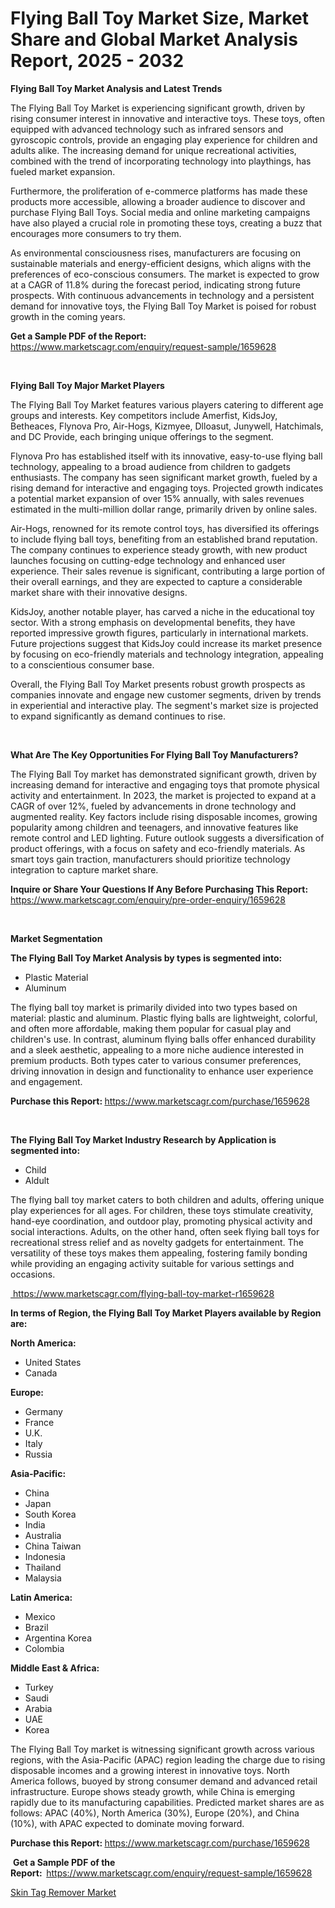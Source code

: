 <p><h1>Flying Ball Toy Market Size, Market Share and Global Market Analysis Report, 2025 - 2032</h1></p><p><strong>Flying Ball Toy Market Analysis and Latest Trends</strong></p>
<p><p>The Flying Ball Toy Market is experiencing significant growth, driven by rising consumer interest in innovative and interactive toys. These toys, often equipped with advanced technology such as infrared sensors and gyroscopic controls, provide an engaging play experience for children and adults alike. The increasing demand for unique recreational activities, combined with the trend of incorporating technology into playthings, has fueled market expansion.</p><p>Furthermore, the proliferation of e-commerce platforms has made these products more accessible, allowing a broader audience to discover and purchase Flying Ball Toys. Social media and online marketing campaigns have also played a crucial role in promoting these toys, creating a buzz that encourages more consumers to try them.</p><p>As environmental consciousness rises, manufacturers are focusing on sustainable materials and energy-efficient designs, which aligns with the preferences of eco-conscious consumers. The market is expected to grow at a CAGR of 11.8% during the forecast period, indicating strong future prospects. With continuous advancements in technology and a persistent demand for innovative toys, the Flying Ball Toy Market is poised for robust growth in the coming years.</p></p>
<p><strong>Get a Sample PDF of the Report:&nbsp;</strong> <a href="https://www.marketscagr.com/enquiry/request-sample/1659628?utm_campaign=2008&utm_medium=2&utm_source=Github&utm_content=ia&utm_term=06022025&utm_id=flying-ball-toy">https://www.marketscagr.com/enquiry/request-sample/1659628</a></p>
<p>&nbsp;</p>
<p><strong>Flying Ball Toy Major Market Players</strong></p>
<p><p>The Flying Ball Toy Market features various players catering to different age groups and interests. Key competitors include Amerfist, KidsJoy, Betheaces, Flynova Pro, Air-Hogs, Kizmyee, Dlloasut, Junywell, Hatchimals, and DC Provide, each bringing unique offerings to the segment.</p><p>Flynova Pro has established itself with its innovative, easy-to-use flying ball technology, appealing to a broad audience from children to gadgets enthusiasts. The company has seen significant market growth, fueled by a rising demand for interactive and engaging toys. Projected growth indicates a potential market expansion of over 15% annually, with sales revenues estimated in the multi-million dollar range, primarily driven by online sales.</p><p>Air-Hogs, renowned for its remote control toys, has diversified its offerings to include flying ball toys, benefiting from an established brand reputation. The company continues to experience steady growth, with new product launches focusing on cutting-edge technology and enhanced user experience. Their sales revenue is significant, contributing a large portion of their overall earnings, and they are expected to capture a considerable market share with their innovative designs.</p><p>KidsJoy, another notable player, has carved a niche in the educational toy sector. With a strong emphasis on developmental benefits, they have reported impressive growth figures, particularly in international markets. Future projections suggest that KidsJoy could increase its market presence by focusing on eco-friendly materials and technology integration, appealing to a conscientious consumer base.</p><p>Overall, the Flying Ball Toy Market presents robust growth prospects as companies innovate and engage new customer segments, driven by trends in experiential and interactive play. The segment's market size is projected to expand significantly as demand continues to rise.</p></p>
<p>&nbsp;</p>
<p><strong>What Are The Key Opportunities For Flying Ball Toy Manufacturers?</strong></p>
<p><p>The Flying Ball Toy market has demonstrated significant growth, driven by increasing demand for interactive and engaging toys that promote physical activity and entertainment. In 2023, the market is projected to expand at a CAGR of over 12%, fueled by advancements in drone technology and augmented reality. Key factors include rising disposable incomes, growing popularity among children and teenagers, and innovative features like remote control and LED lighting. Future outlook suggests a diversification of product offerings, with a focus on safety and eco-friendly materials. As smart toys gain traction, manufacturers should prioritize technology integration to capture market share.</p></p>
<p><strong>Inquire or Share Your Questions If Any Before Purchasing This Report:</strong> <a href="https://www.marketscagr.com/enquiry/pre-order-enquiry/1659628?utm_campaign=2008&utm_medium=2&utm_source=Github&utm_content=ia&utm_term=06022025&utm_id=flying-ball-toy">https://www.marketscagr.com/enquiry/pre-order-enquiry/1659628</a></p>
<p>&nbsp;</p>
<p><strong>Market Segmentation</strong></p>
<p><strong>The Flying Ball Toy Market Analysis by types is segmented into:</strong></p>
<p><ul><li>Plastic Material</li><li>Aluminum</li></ul></p>
<p><p>The flying ball toy market is primarily divided into two types based on material: plastic and aluminum. Plastic flying balls are lightweight, colorful, and often more affordable, making them popular for casual play and children's use. In contrast, aluminum flying balls offer enhanced durability and a sleek aesthetic, appealing to a more niche audience interested in premium products. Both types cater to various consumer preferences, driving innovation in design and functionality to enhance user experience and engagement.</p></p>
<p><strong>Purchase this Report:&nbsp;</strong><a href="https://www.marketscagr.com/purchase/1659628?utm_campaign=2008&utm_medium=2&utm_source=Github&utm_content=ia&utm_term=06022025&utm_id=flying-ball-toy">https://www.marketscagr.com/purchase/1659628</a></p>
<p>&nbsp;</p>
<p><strong>The Flying Ball Toy Market Industry Research by Application is segmented into:</strong></p>
<p><ul><li>Child</li><li>Aldult</li></ul></p>
<p><p>The flying ball toy market caters to both children and adults, offering unique play experiences for all ages. For children, these toys stimulate creativity, hand-eye coordination, and outdoor play, promoting physical activity and social interactions. Adults, on the other hand, often seek flying ball toys for recreational stress relief and as novelty gadgets for entertainment. The versatility of these toys makes them appealing, fostering family bonding while providing an engaging activity suitable for various settings and occasions.</p></p>
<p><a href="https://www.marketscagr.com/flying-ball-toy-market-r1659628?utm_campaign=2008&utm_medium=2&utm_source=Github&utm_content=ia&utm_term=06022025&utm_id=flying-ball-toy">&nbsp;https://www.marketscagr.com/flying-ball-toy-market-r1659628</a></p>
<p><strong>In terms of Region, the Flying Ball Toy Market Players available by Region are:</strong></p>
<p>
    <p> <strong> North America: </strong>
        <ul>
            <li>United States</li>
            <li>Canada</li>
        </ul>
        </p> 
    <p> <strong> Europe: </strong>
        <ul>
            <li>Germany</li>
            <li>France</li>
            <li>U.K.</li>
            <li>Italy</li>
            <li>Russia</li>
        </ul>
        </p> 
    <p> <strong> Asia-Pacific: </strong>
        <ul>
            <li>China</li>
            <li>Japan</li>
            <li>South Korea</li>
            <li>India</li>
            <li>Australia</li>
            <li>China Taiwan</li>
            <li>Indonesia</li>
            <li>Thailand</li>
            <li>Malaysia</li>
        </ul>
        </p> 
    <p> <strong> Latin America: </strong>
        <ul>
            <li>Mexico</li>
            <li>Brazil</li>
            <li>Argentina Korea</li>
            <li>Colombia</li>
        </ul>
        </p> 
    <p> <strong> Middle East & Africa: </strong>
        <ul>
            <li>Turkey</li>
            <li>Saudi</li>
            <li>Arabia</li>
            <li>UAE</li>
            <li>Korea</li>
        </ul>
    </p>
    </p>
<p><p>The Flying Ball Toy market is witnessing significant growth across various regions, with the Asia-Pacific (APAC) region leading the charge due to rising disposable incomes and a growing interest in innovative toys. North America follows, buoyed by strong consumer demand and advanced retail infrastructure. Europe shows steady growth, while China is emerging rapidly due to its manufacturing capabilities. Predicted market shares are as follows: APAC (40%), North America (30%), Europe (20%), and China (10%), with APAC expected to dominate moving forward.</p></p>
<p><strong>Purchase this Report: </strong><a href="https://www.marketscagr.com/purchase/1659628?utm_campaign=2008&utm_medium=2&utm_source=Github&utm_content=ia&utm_term=06022025&utm_id=flying-ball-toy">https://www.marketscagr.com/purchase/1659628</a></p>
<p>&nbsp;<strong>Get a Sample PDF of the Report:&nbsp;&nbsp;</strong><a href="https://www.marketscagr.com/enquiry/request-sample/1659628?utm_campaign=2008&utm_medium=2&utm_source=Github&utm_content=ia&utm_term=06022025&utm_id=flying-ball-toy">https://www.marketscagr.com/enquiry/request-sample/1659628</a></p>
<p><strong></strong></p>
<p><p><a href="https://github.com/wileonie19657/Market-Research-Report-List-1/blob/main/skin-tag-remover-market.md?utm_campaign=2008&utm_medium=2&utm_source=Github&utm_content=ia&utm_term=06022025&utm_id=flying-ball-toy">Skin Tag Remover Market</a></p></p>
